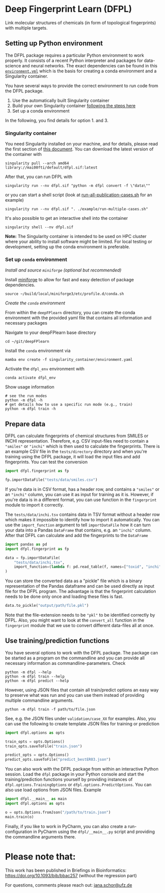 # Deep Fingerprint Learn (DFPL)

Link molecular structures of chemicals (in form of topological fingerprints) with multiple targets.

## Setting up Python environment

The DFPL package requires a particular Python environment to work properly.
It consists of a recent Python interpreter and packages for data-science and neural networks.
The exact dependencies can be found in this
[`environment.yml`](singularity_container/environment.yml) which is the basis for creating
a conda environment and a Singularity container.

You have several ways to provide the correct environment to run code from the DFPL package.

1. Use the automatically built Singularity container
2. Build your own Singularity container [following the steps here](singularity_container/build_container.md)
3. Set up a conda environment

In the following, you find details for option 1. and 3.

### Singularity container

You need Singularity installed on your machine, and for details, please read the first
section of [this document](singularity_container/build_container.md).
You can download the latest version of the container with

```shell
singularity pull --arch amd64 library://mai00fti/default/dfpl.sif:latest
```

After that, you can run DFPL with

```shell script
singularity run --nv dfpl.sif "python -m dfpl convert -f \"data\""
```

or you can start a shell script (look at [run-all-publication-cases.sh](scripts/run-all-publication-cases.sh) for an
example)

```shell script
singularity run --nv dfpl.sif ". ./example/run-multiple-cases.sh"
```

It's also possible to get an interactive shell into the container

```shell script
singularity shell --nv dfpl.sif
```

**Note:** The Singularity container is intended to be used on HPC cluster where your ability to install software might
be limited.
For local testing or development, setting up the conda environment is preferable.

### Set up `conda` environment

*Install and source `miniforge` (optional but recommended)*

Install [miniforge](https://github.com/conda-forge/miniforge?tab=readme-ov-file) to allow for fast and easy
detection of package dependencies.

```
source ~/build/local/miniforge3/etc/profile.d/conda.sh
```

*Create the `conda` environment*

From within the `deepFPlearn` directory, you can create the conda environment with the provided yaml file that
contains all information and necessary packages

Navigate to your deepFPlearn base directory

```
cd ~/git/deepFPlearn
```

Install the `conda` environment via

```
mamba env create -f singularity_container/environment.yaml
```

Activate the `dfpl_env` environment with

```
conda activate dfpl_env
```

Show usage information
```
# see the run modes
python -m dfpl -h
# get details how to use a specific run mode (e.g., train)
python -m dfpl train -h
```

## Prepare data

DFPL can calculate fingerprints of chemical structures from SMILES or INCHI representation. Therefore, e.g. CSV
input-files need to contain a `"smiles"` or `"inchi"` which is then used to calculate the fingerprints. There is an
example CSV file in the `tests/directory` directory and when you're training using the DFPL package, it will load the
input files and add fingerprints. You can test the conversion

```python
import dfpl.fingerprint as fp

fp.importDataFile("tests/data/smiles.csv")
```

If you're data is in CSV format, has a header row, and contains a `"smiles"` or an `"inchi"` column, you can use it as
input for training as it is. However, if you're data is in a different format, you can use function in the `fingerprint`
module to import it correctly.

The `tests/data/inchi.tsv` contains data in TSV format without a header row which makes it impossible to identify how to
import it automatically. You can use the `import_function` argument to tell `importDataFile` how it can turn your data
into a Pandas `DataFrame` that contains, e.g. an `"inchi"` column. After that DFPL can calculate and add the
fingerprints to the `DataFrame`

```python
import pandas as pd
import dfpl.fingerprint as fp

data = fp.importDataFile(
    "tests/data/inchi.tsv",
    import_function=(lambda f: pd.read_table(f, names=["toxid", "inchi", "key"]))
)
```

You can store the converted data as a "pickle" file which is a binary representation of the Pandas dataframe and can be
used directly as input file for the DFPL program. The advantage is that the fingerprint calculation needs to be done
only once and loading these files is fast.

```python
data.to_pickle("output/path/file.pkl")
```

Note that the file-extension needs to be `"pkl"` to be identified correctly by DFPL. Also, you might want to look at
the `convert_all` function in the `fingerprint` module that we use to convert different data-files all at once.

## Use training/prediction functions

You have several options to work with the DFPL package. The package can be started as a program on the commandline and
you can provide all necessary information as commandline-parameters. Check

```shell script
python -m dfpl --help
python -m dfpl train --help
python -m dfpl predict --help
```

However, using JSON files that contain all train/predict options an easy way to preserve what was run and you can use
them instead of providing multiple commandline arguments.

```shell script
python -m dfpl train -f path/to/file.json
```

See, e.g. the JSON files under `validation/case_XX` for examples. Also, you can use the following to create template
JSON files for training or prediction

```python
import dfpl.options as opts

train_opts = opts.Options()
train_opts.saveToFile("train.json")

predict_opts = opts.Options()
predict_opts.saveToFile("predict_bestER03.json")
```

You can also work with the DFPL package from within an interactive Python session. Load the `dfpl` package in your
Python console and start the training/prediction functions yourself by providing instances
of `dfpl.options.TrainingOptions` or
`dfpl.options.PredictOptions`. You can also use load options from JSON files. Example

```python
import dfpl.__main__ as main
import dfpl.options as opts

o = opts.Options.fromJson("/path/to/train.json")
main.train(o)
```

Finally, if you like to work in PyCharm, you can also create a run-configuration in PyCharm using the `dfpl/__main__.py`
script and providing the commandline arguments there.

# Please note that:

This work has been published in Briefings in Bioinformatics: https://doi.org/10.1093/bib/bbac257
(without the regression part)

For questions, comments please reach out: jana.schor@ufz.de
